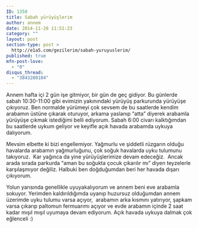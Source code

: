 ```yaml
---
ID: 1350
title: Sabah yürüyüşlerim
author: annem
date: 2014-11-28 11:51:23
category: ""
layout: post
section-type: post >
  http://e1a5.com/gezilerim/sabah-yuruyuslerim/
published: true
mfn-post-love:
  - "0"
disqus_thread:
  - "3843280104"
---
```

Annem hafta içi 2 gün işe gitmiyor, bir gün de geç gidiyor. Bu günlerde sabah 10:30-11:00 gibi evimizin yakınındaki yürüyüş parkurunda yürüyüşe çıkıyoruz. Ben normalde yürümeyi çok sevsem de bu saatlerde kendim arabamın üstüne çıkarak oturuyor, arkama yaslanıp “atta” diyerek arabamla yürüyüşe çıkmak istediğimi belli ediyorum. Sabah 6:00 civarı kalktığımdan bu saatlerde uykum geliyor ve keyifle açık havada arabamda uykuya dalıyorum.

Mevsim elbette ki bizi engellemiyor. Yağmurlu ve şiddetli rüzgarın olduğu havalarda arabamın yağmurluğunu, çok soğuk havalarda uyku tulumunu takıyoruz.  Kar yağınca da yine yürüyüşlerimize devam edeceğiz.  Ancak arada sırada parkurda “aman bu soğukta çocuk çıkarılır mı” diyen teyzelerle karşılaşmıyor değiliz. Halbuki ben doğduğumdan beri her havada dışarı çıkıyorum.

Yolun yarısında genellikle uyuyakalıyorum ve annem beni eve arabamla sokuyor. Yerimden kaldırıldığımda uyanıp huzursuz olduğumdan annem üzerimde uyku tulumu varsa açıyor,  arabamın arka kısmını yatırıyor, şapkam varsa çıkarıp paltomun fermuarımı açıyor ve evde arabamın içinde 2 saat kadar mışıl mışıl uyumaya devam ediyorum. Açık havada uykuya dalmak çok eğlenceli :)

